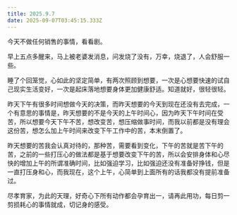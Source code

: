 ```yaml
---
title: 2025.9.7
date: 2025-09-07T03:45:15.333Z
---
```


今天不做任何销售的事情，看看剧。

早上五点多醒来，马上被老婆发消息，问发烧了没有，万幸，烧退了，人会舒服一些。

睡了个回笼觉，心如此的坚定简单，有两次照顾到想要，一次是心想要快速的试自己现实生活变好，一次是起床落地想要身体更加健康舒适。知道就好，很轻很轻。

昨天下午有很多时间想做今天的决策，而昨天想要的今天到现在还没有去完成，一个有意思的事情是，昨天想要的不是今天的上午时间心，因为昨天下午时间在受苦，所以想要今天下午不苦，想改变苦，想压缩做事时间，而我以前都是没有理会这份苦，想怎么加上午时间来改变下午工作中的苦，本末倒置了。

昨天想要的苦我会认真对待的，那种苦，需要看到变化，下午的苦就是苦下午的苦，之前的一些打压心的做法都是基于想要改变下午的苦，所以会安排身体和心尽快的增加上午的所谓准确时间，比如强迫学习，比如强迫还没有准备好挣钱，但是一直打压身和心，而我现在，这个上午，心简单到上面所有的话我都没有提前准备过。

尽孝育家，为此的天理，好奇心下所有动作都会孕育出一，请再此用功，每日剪一剪损耗心的事情就成，切记身的感受。

